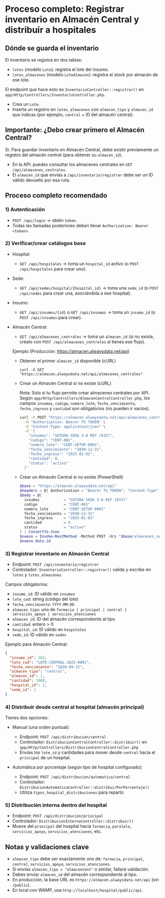 # Proceso completo: Registrar inventario en Almacén Central y distribuir a hospitales

## Dónde se guarda el inventario

El inventario se registra en dos tablas:

- `lotes` (modelo `Lote`): registra el lote del insumo.
- `lotes_almacenes` (modelo `LoteAlmacen`): registra el stock por almacén de ese lote.

El endpoint que hace esto es `InventarioController::registrar()` en `app/Http/Controllers/InventarioController.php`.

- Crea un `Lote`.
- Inserta un registro en `lotes_almacenes` con `almacen_tipo` y `almacen_id` que indicas (por ejemplo, `central` + ID del almacén central).

## Importante: ¿Debo crear primero el Almacén Central?

Sí. Para guardar inventario en Almacén Central, debe existir previamente un registro del almacén central (para obtener su `almacen_id`).

- En la API: puedes consultar los almacenes centrales en `GET /api/almacenes_centrales`.
- El `almacen_id` que envías a `/api/inventario/registrar` debe ser un ID válido devuelto por esa ruta.

## Proceso completo recomendado

### 1) Autenticación

- `POST /api/login` → obtén `token`.
- Todas las llamadas posteriores deben llevar `Authorization: Bearer <token>`.

### 2) Verificar/crear catálogos base

- Hospital:
  - `GET /api/hospitales` → toma un `hospital_id` activo (o `POST /api/hospitales` para crear uno).
- Sede:
  - `GET /api/sedes/hospital/{hospital_id}` → toma una `sede_id` (o `POST /api/sedes` para crear una, asociándola a ese hospital).
- Insumo:
  - `GET /api/insumos/{id}` o `GET /api/insumos` → toma un `insumo_id` (o `POST /api/insumos` para crear).
- Almacén Central:
  - `GET /api/almacenes_centrales` → toma un `almacen_id` (si no existe, créalo con `POST /api/almacenes_centrales` si tienes ese flujo).

  Ejemplo (Producción: https://almacen.alwaysdata.net/api)

  - Obtener el primer `almacen_id` disponible (cURL)

    ```
    curl -X GET "https://almacen.alwaysdata.net/api/almacenes_centrales"
    ```

  - Crear un Almacén Central si no existe (cURL)

    Nota: Solo si tu flujo permite crear almacenes centrales por API. Según `app/Http/Controllers/AlmacenCentralController.php`, los campos `insumos`, `codigo`, `numero_lote`, `fecha_vencimiento`, `fecha_ingreso` y `cantidad` son obligatorios (no pueden ir vacíos).

    ```bash
    curl -X POST "https://almacen.alwaysdata.net/api/almacenes_centrales" \
      -H "Authorization: Bearer TU_TOKEN" \
      -H "Content-Type: application/json" \
      -d '{
        "insumos": "SUTURA SEDA 3-0 REF (833)",
        "codigo": "CENT-001",
        "numero_lote": "CENT-SETUP-0001",
        "fecha_vencimiento": "2030-12-31",
        "fecha_ingreso": "2025-01-01",
        "cantidad": 0,
        "status": "activo"
      }'
    ```

  - Crear un Almacén Central si no existe (PowerShell)

    ```powershell
    $base = "https://almacen.alwaysdata.net/api"
    $headers = @{ Authorization = "Bearer TU_TOKEN"; "Content-Type" = "application/json" }
    $body = @{
      insumos           = "SUTURA SEDA 3-0 REF (833)"
      codigo            = "CENT-001"
      numero_lote       = "CENT-SETUP-0001"
      fecha_vencimiento = "2030-12-31"
      fecha_ingreso     = "2025-01-01"
      cantidad          = 0
      status            = "activo"
    } | ConvertTo-Json
    $nuevo = Invoke-RestMethod -Method POST -Uri "$base/almacenes_centrales" -Headers $headers -Body $body
    $nuevo.data.id
    ```

### 3) Registrar inventario en Almacén Central

- Endpoint: `POST /api/inventario/registrar`
- Controlador: `InventarioController::registrar()` valida y escribe en `lotes` y `lotes_almacenes`.

Campos obligatorios:

- `insumo_id`: ID válido en `insumos`
- `lote_cod`: string (código del lote)
- `fecha_vencimiento`: `YYYY-MM-DD`
- `almacen_tipo`: uno de `farmacia | principal | central | servicios_apoyo | servicios_atenciones`
- `almacen_id`: ID del almacén correspondiente al tipo
- `cantidad`: entero > 0
- `hospital_id`: ID válido en `hospitales`
- `sede_id`: ID válido en `sedes`

Ejemplo para Almacén Central:

```json
{
  "insumo_id": 383,
  "lote_cod": "LOTE-CENTRAL-2025-0001",
  "fecha_vencimiento": "2026-09-22",
  "almacen_tipo": "central",
  "almacen_id": 1,
  "cantidad": 1000,
  "hospital_id": 1,
  "sede_id": 1
}
```

### 4) Distribuir desde central al hospital (almacén principal)

Tienes dos opciones:

- Manual (una orden puntual):
  - Endpoint: `POST /api/distribucion/central`
  - Controlador: `DistribucionCentralController::distribuir()` en `app/Http/Controllers/DistribucionCentralController.php`
  - Envías los `lote_id` y cantidades para mover desde `central` hacia el `principal` de un hospital.

- Automática por porcentaje (según tipo de hospital configurado):
  - Endpoint: `POST /api/distribucion/automatica/central`
  - Controlador: `DistribucionAutomaticaController::distribuirPorPorcentaje()`
  - Utiliza `tipos_hospital_distribuciones` para repartir.

### 5) Distribución interna dentro del hospital

- Endpoint: `POST /api/distribucion/principal`
- Controlador: `DistribucionInternaController::distribuir()`
- Mueve del `principal` del hospital hacia `farmacia`, `paralelo`, `servicios_apoyo`, `servicios_atenciones`, etc.

## Notas y validaciones clave

- `almacen_tipo` debe ser exactamente uno de: `farmacia`, `principal`, `central`, `servicios_apoyo`, `servicios_atenciones`.
- Si envías `almacen_tipo = "almacenCent"` o similar, fallará validación.
- Debes enviar `almacen_id` del almacén correspondiente al tipo.
- En producción, la base URL es `https://almacen.alwaysdata.net/api` (sin `/public`).
- En local con WAMP, usa `http://localhost/hospital/public/api`.
